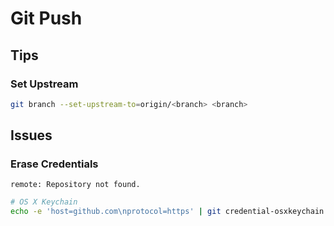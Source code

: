 # Git Push

## Tips

### Set Upstream

```sh
git branch --set-upstream-to=origin/<branch> <branch>
```

## Issues

### Erase Credentials

```log
remote: Repository not found.
```

```sh
# OS X Keychain
echo -e 'host=github.com\nprotocol=https' | git credential-osxkeychain erase
```
